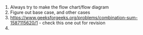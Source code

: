 1. Always try to make the flow chart/flow diagram
2. Figure out base case, and other cases
3. https://www.geeksforgeeks.org/problems/combination-sum-1587115620/1 - check this one out for revision
4. 